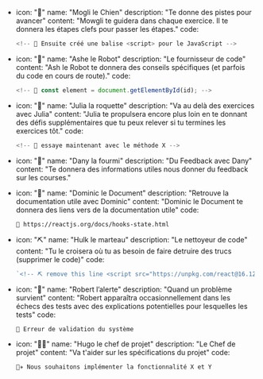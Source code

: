 - icon: "🐶"
  name: "Mogli le Chien"
  description: "Te donne des pistes pour avancer"
  content: "Mowgli te guidera dans chaque exercice. Il te donnera les étapes clefs pour passer les étapes."
  code:

  ```javascript
  <!-- 🐶 Ensuite créé une balise <script> pour le JavaScript -->
  ```

- icon: "🤖"
  name: "Ashe le Robot"
  description: "Le fournisseur de code"
  content: "Ash le Robot te donnera des conseils spécifiques (et parfois du code en cours de route)."
  code:

  ```javascript
  <!-- 🤖 const element = document.getElementById(id); -->
  ```

- icon: "🚀"
  name: "Julia la roquette"
  description: "Va au delà des exercices avec Julia"
  content: "Julia te propulsera encore plus loin en te donnant des défis supplémentaires que tu peux relever si tu termines les exercices tôt."
  code:

  ```javascript
  <!-- 🚀 essaye maintenant avec le méthode X -->
  ```

- icon: "🐜"
  name: "Dany la fourmi"
  description: "Du Feedback avec Dany"
  content: "Te donnera des informations utiles nous donner du feedback sur les courses."

- icon: "📝"
  name: "Dominic le Document"
  description: "Retrouve la documentation utile avec Dominic"
  content: "Dominic le Document te donnera des liens vers de la documentation utile"
  code:

  ```
  📝 https://reactjs.org/docs/hooks-state.html
  ```

- icon: "⛏️"
  name: "Hulk le marteau"
  description: "Le nettoyeur de code"
  content: "Tu le croisera où tu as besoin de faire detruire des trucs (supprimer le code)"
  code:

  ```javascript
  `<!-- ⛏️ remove this line <script src="https://unpkg.com/react@16.12.0/umd/react.development.js"></script><script src="https://unpkg.com/react-dom@16.12.0/umd/react-dom.development.js"></script> ⛏️ remove this line -->
  ```

- icon: "🚨"
  name: "Robert l&rsquo;alerte"
  description: "Quand un problème survient"
  content: "Robert apparaîtra occasionnellement dans les échecs des tests avec des explications potentielles pour lesquelles les tests"
  code:

  ```
  🚨 Erreur de validation du système
  ```

- icon: "👨‍✈️"
  name: "Hugo le chef de projet"
  description: "Le Chef de projet"
  content: "Va t'aider sur les spécifications du projet"
  code:
  ```
  👨‍✈️ Nous souhaitons implémenter la fonctionnalité X et Y
  ```
